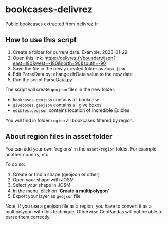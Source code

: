 # bookcases-delivrez
Public bookcases extracted from delivrez.fr

## How to use this script

1. Create a folder for current date. Example: 2023-01-29
1. Open this link: https://delivrez.fr/boundary/json?east=180&west=-180&north=90&south=-90
1. Save the file in the newly created folder as `data.json`
1. Edit ParseData.py: change dirData value to the new date
1. Run the script ParseData.py

The script will create `geojson` files in the new folder.

- `bookcases.geojson` contains all bookcase
- `giveboxes.geojson` contains all give boxes
- `edibles.geojson` contains location of Incredible Edibles

You will find in folder `region` all bookcases filtered by region.

## About region files in asset folder

You can add your own 'regions' in the `asset/region` folder.
For example another country, etc.

To do so:

1. Create or find a shape (geojson or other)
1. Open your shape with JOSM
1. Select your shape in JOSM
1. In the menu, click on '**Create a multipolygon**'
1. Export your layer as `geojson` file

Note, if you use a geojson file as a region, you have to convert it as a multipolygon with this technique.
Otherwise GeoPandas will not be able to parse them correctly.

